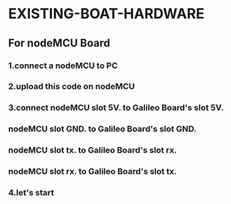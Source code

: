# EXISTING-BOAT-HARDWARE
  
##  For nodeMCU Board
###  1.connect a nodeMCU to PC
###  2.upload this code on nodeMCU
###  3.connect nodeMCU slot 5V. to Galileo Board's slot 5V.
###            nodeMCU slot GND. to Galileo Board's slot GND.
###            nodeMCU slot tx. to Galileo Board's slot rx.
###            nodeMCU slot rx. to Galileo Board's slot tx.
###  4.let's start
  
